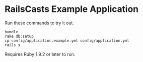 # RailsCasts Example Application

Run these commands to try it out.

```
bundle
rake db:setup
cp config/application.example.yml config/application.yml
rails s
```

Requires Ruby 1.9.2 or later to run.
